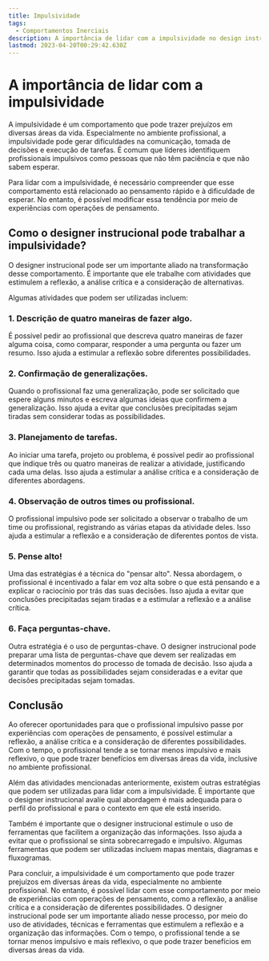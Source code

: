 ```yaml
---
title: Impulsividade
tags:
  - Comportamentos Inerciais
description: A importância de lidar com a impulsividade no design instrucional
lastmod: 2023-04-20T00:29:42.630Z
---
```



# A importância de lidar com a impulsividade

A impulsividade é um comportamento que pode trazer prejuízos em diversas áreas da vida. Especialmente no ambiente profissional, a impulsividade pode gerar dificuldades na comunicação, tomada de decisões e execução de tarefas. É comum que líderes identifiquem profissionais impulsivos como pessoas que não têm paciência e que não sabem esperar.

Para lidar com a impulsividade, é necessário compreender que esse comportamento está relacionado ao pensamento rápido e à dificuldade de esperar. No entanto, é possível modificar essa tendência por meio de experiências com operações de pensamento.

## Como o designer instrucional pode trabalhar a impulsividade?

O designer instrucional pode ser um importante aliado na transformação desse comportamento. É importante que ele trabalhe com atividades que estimulem a reflexão, a análise crítica e a consideração de alternativas.

Algumas atividades que podem ser utilizadas incluem:

### 1. Descrição de quatro maneiras de fazer algo.

É possível pedir ao profissional que descreva quatro maneiras de fazer alguma coisa, como comparar, responder a uma pergunta ou fazer um resumo. Isso ajuda a estimular a reflexão sobre diferentes possibilidades.

### 2. Confirmação de generalizações.

Quando o profissional faz uma generalização, pode ser solicitado que espere alguns minutos e escreva algumas ideias que confirmem a generalização. Isso ajuda a evitar que conclusões precipitadas sejam tiradas sem considerar todas as possibilidades.

### 3. Planejamento de tarefas.

Ao iniciar uma tarefa, projeto ou problema, é possível pedir ao profissional que indique três ou quatro maneiras de realizar a atividade, justificando cada uma delas. Isso ajuda a estimular a análise crítica e a consideração de diferentes abordagens.

### 4. Observação de outros times ou profissional.

O profissional impulsivo pode ser solicitado a observar o trabalho de um time ou profissional, registrando as várias etapas da atividade deles. Isso ajuda a estimular a reflexão e a consideração de diferentes pontos de vista.

### 5. Pense alto!

Uma das estratégias é a técnica do "pensar alto". Nessa abordagem, o profissional é incentivado a falar em voz alta sobre o que está pensando e a explicar o raciocínio por trás das suas decisões. Isso ajuda a evitar que conclusões precipitadas sejam tiradas e a estimular a reflexão e a análise crítica.

### 6. Faça perguntas-chave.

Outra estratégia é o uso de perguntas-chave. O designer instrucional pode preparar uma lista de perguntas-chave que devem ser realizadas em determinados momentos do processo de tomada de decisão. Isso ajuda a garantir que todas as possibilidades sejam consideradas e a evitar que decisões precipitadas sejam tomadas.

## Conclusão

Ao oferecer oportunidades para que o profissional impulsivo passe por experiências com operações de pensamento, é possível estimular a reflexão, a análise crítica e a consideração de diferentes possibilidades. Com o tempo, o profissional tende a se tornar menos impulsivo e mais reflexivo, o que pode trazer benefícios em diversas áreas da vida, inclusive no ambiente profissional.

Além das atividades mencionadas anteriormente, existem outras estratégias que podem ser utilizadas para lidar com a impulsividade. É importante que o designer instrucional avalie qual abordagem é mais adequada para o perfil do profissional e para o contexto em que ele está inserido.

Também é importante que o designer instrucional estimule o uso de ferramentas que facilitem a organização das informações. Isso ajuda a evitar que o profissional se sinta sobrecarregado e impulsivo. Algumas ferramentas que podem ser utilizadas incluem mapas mentais, diagramas e fluxogramas.

Para concluir, a impulsividade é um comportamento que pode trazer prejuízos em diversas áreas da vida, especialmente no ambiente profissional. No entanto, é possível lidar com esse comportamento por meio de experiências com operações de pensamento, como a reflexão, a análise crítica e a consideração de diferentes possibilidades. O designer instrucional pode ser um importante aliado nesse processo, por meio do uso de atividades, técnicas e ferramentas que estimulem a reflexão e a organização das informações. Com o tempo, o profissional tende a se tornar menos impulsivo e mais reflexivo, o que pode trazer benefícios em diversas áreas da vida.
